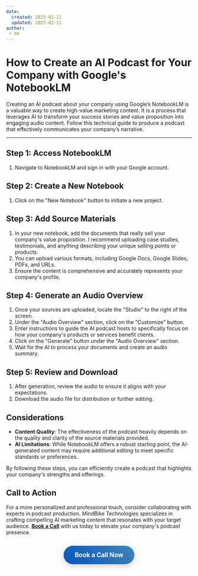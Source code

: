 ```yaml
---
date:
  created: 2025-02-11
  updated: 2025-02-11
author:
 - me
---
```

# How to Create an AI Podcast for Your Company with Google's NotebookLM

Creating an AI podcast about your company using Google’s NotebookLM is a valuable way to create high-value marketing content. It is a process that leverages AI to transform your success stories and value proposition into engaging audio content. Follow this technical guide to produce a podcast that effectively communicates your company’s narrative.
<!-- more -->
---
## Step 1: Access NotebookLM

1. Navigate to NotebookLM and sign in with your Google account.

## Step 2: Create a New Notebook

1. Click on the "New Notebook" button to initiate a new project.

## Step 3: Add Source Materials

1. In your new notebook, add the documents that really sell your company's value proposition. I recommend uploading case studies, testimonials, and anything describing your unique selling points or products.
2. You can upload various formats, including Google Docs, Google Slides, PDFs, and URLs.
3. Ensure the content is comprehensive and accurately represents your company's profile.

## Step 4: Generate an Audio Overview

1. Once your sources are uploaded, locate the "Studio" to the right of the screen.
2. Under the "Audio Overview" section, click on the "Customize" button.
3. Enter instructions to guide the AI podcast hosts to specifically focus on how your company's products or services benefit clients.
4. Click on the "Generate" button under the "Audio Overview" section.
5. Wait for the AI to process your documents and create an audio summary.

## Step 5: Review and Download

1. After generation, review the audio to ensure it aligns with your expectations.
2. Download the audio file for distribution or further editing.

## Considerations

- **Content Quality**: The effectiveness of the podcast heavily depends on the quality and clarity of the source materials provided.
- **AI Limitations**: While NotebookLM offers a robust starting point, the AI-generated content may require additional editing to meet specific standards or preferences.

By following these steps, you can efficiently create a podcast that highlights your company's strengths and offerings.

## Call to Action

For a more personalized and professional touch, consider collaborating with experts in podcast production. MindBike Technologies specializes in crafting compelling AI marketing content that resonates with your target audience. [**Book a Call**](https://cal.com/gabriel-garrett-dr9wdg/30min) with us today to elevate your company's podcast presence.

<div style="text-align: center; margin: 2em 0;">
    <a href="https://cal.com/gabriel-garrett-dr9wdg/30min" 
       style="display: inline-block;
              padding: 15px 30px;
              background: linear-gradient(45deg,rgb(2, 86, 189),rgb(65, 132, 184));
              color: white;
              text-decoration: none;
              border-radius: 50px;
              font-weight: bold;
              font-size: 1.2em;
              box-shadow: 0 4px 15px rgba(0,0,0,0.2);
              transition: transform 0.2s ease;">
        Book a Call Now
    </a>
</div>
